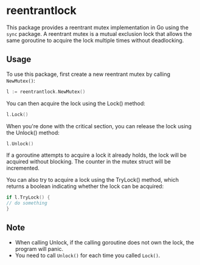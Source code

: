 # reentrantlock

This package provides a reentrant mutex implementation in Go using the `sync` package. A reentrant mutex is a mutual exclusion lock that allows the same goroutine to acquire the lock multiple times without deadlocking.

## Usage

To use this package, first create a new reentrant mutex by calling `NewMutex()`:

```go
l := reentrantlock.NewMutex()
```

You can then acquire the lock using the Lock() method:
```go
l.Lock()
```

When you're done with the critical section, you can release the lock using the Unlock() method:
```go
l.Unlock()
```

If a goroutine attempts to acquire a lock it already holds, the lock will be acquired without blocking. The counter in the mutex struct will be incremented.

You can also try to acquire a lock using the TryLock() method, which returns a boolean indicating whether the lock can be acquired:

```go
if l.TryLock() {
// do something
}
```

## Note
- When calling Unlock, if the calling goroutine does not own the lock, the program will panic.
- You need to call `Unlock()` for each time you called `Lock()`.